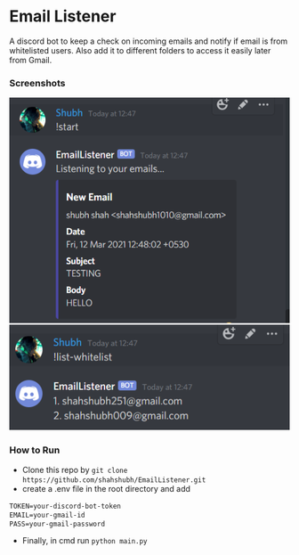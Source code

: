 # Email Listener
A discord bot to keep a check on incoming emails and notify if email is from whitelisted users. Also add it to different folders to access it easily later from Gmail.


### Screenshots


![](./ss/1.PNG)
![](./ss/2.PNG)


### How to Run
- Clone this repo by `git clone https://github.com/shahshubh/EmailListener.git`
- create a .env file in the root directory and add
```
TOKEN=your-discord-bot-token
EMAIL=your-gmail-id
PASS=your-gmail-password
```
- Finally, in cmd run `python main.py`

